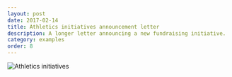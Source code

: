 ```yaml
---
layout: post
date: 2017-02-14
title: Athletics initiatives announcement letter
description: A longer letter announcing a new fundraising initiative.
category: examples
order: 8
---
```


![Athletics initiatives]({{site.image_path}}/{{page.category}}/athletics-initiatives.jpg)
